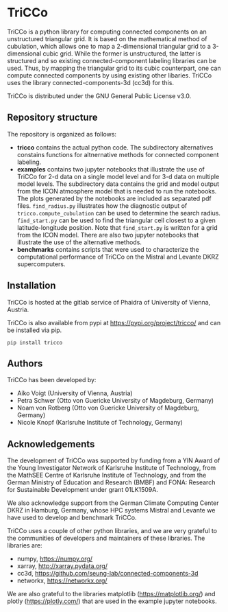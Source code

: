 # TriCCo

TriCCo is a python library for computing connected components on an unstructured triangular grid. It is based on the mathematical method of cubulation, which allows one to map a 2-dimensional triangular grid to a 3-dimensional cubic grid. While the former is unstructured, the latter is structured and so existing connected-component labeling libraries can be used. Thus, by mapping the triangular grid to its cubic counterpart, one can compute connected components by using existing other libaries. TriCCo uses the library connected-components-3d (cc3d) for this.

TriCCo is distributed under the GNU General Public License v3.0.

## Repository structure

The repository is organized as follows:
* **tricco** contains the actual python code. The subdirectory alternatives constains functions for altnernative methods for connected component labeling.
* **examples** contains two jupyter notebooks that illustrate the use of TriCCo for 2-d data on a single model level and for 3-d data on multiple model levels. The subdirectory data contains the grid and model output from the ICON atmosphere model that is needed to run the notebooks. The plots generated by the notebooks are included as separated pdf files. `find_radius.py` illustrates how the diagnostic output of `tricco.compute_cubulation` can be used to determine the search radius. `find_start.py` can be used to find the triangular cell closest to a given latitude-longitude position. Note that `find_start.py` is written for a grid from the ICON model. There are also two jupyter notebooks that illustrate the use of the alternative methods.
* **benchmarks** contains scripts that were used to characterize the computational performance of TriCCo on the Mistral and Levante DKRZ supercomputers. 

## Installation

TriCCo is hosted at the gitlab service of Phaidra of University of Vienna, Austria. 

TriCCo is also available from pypi at https://pypi.org/project/tricco/ and can be installed via pip.

`pip install tricco`

## Authors

TriCCo has been developed by:
*  Aiko Voigt (University of Vienna, Austria)
*  Petra Schwer (Otto von Guericke University of Magdeburg, Germany)
*  Noam von Rotberg (Otto von Guericke University of Magdeburg, Germany)
*  Nicole Knopf (Karlsruhe Institute of Technology, Germany)


## Acknowledgements

The development of TriCCo was supported by funding from a YIN Award of the Young Investigator Network of Karlsruhe Institute of Technology, from the MathSEE Centre of Karlsruhe Institute of Technology, and from the German Ministry of Education and Research (BMBF) and FONA: Research for Sustainable Development under grant 01LK1509A.

We also acknowledge support from the German Climate Computing Center DKRZ in Hamburg, Germany, whose HPC systems Mistral and Levante we have used to develop and benchmark TriCCo.

TriCCo uses a couple of other python libraries, and we are very grateful to the communities of developers and maintainers of these libraries. The libraries are:
- numpy, https://numpy.org/
- xarray, http://xarray.pydata.org/
- cc3d, https://github.com/seung-lab/connected-components-3d
- networkx, https://networkx.org/

We are also grateful to the libraries matplotlib (https://matplotlib.org/) and plotly (https://plotly.com/) that are used in the example jupyter notebooks.
